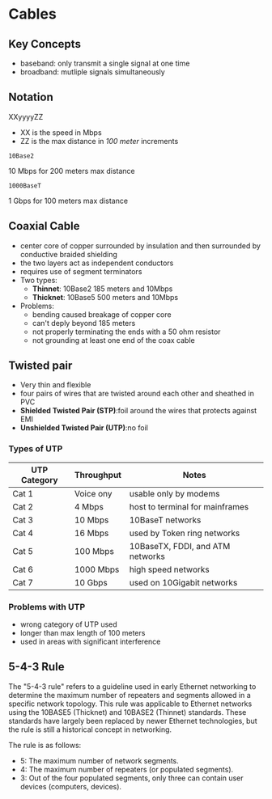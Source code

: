 # Cables

## Key Concepts
- baseband: only transmit a single signal at one time
- broadband: mutliple signals simultaneously

## Notation
XXyyyyZZ
- XX is the speed in Mbps
- ZZ is the max distance in _100 meter_ increments

```
10Base2
```
10 Mbps for 200 meters max distance

```
1000BaseT
```
1 Gbps for 100 meters max distance

## Coaxial Cable
- center core of copper surrounded by insulation and then surrounded by conductive braided shielding
- the two layers act as independent conductors
- requires use of segment terminators
- Two types:
  - **Thinnet**: 10Base2 185 meters and 10Mbps
  - **Thicknet**: 10Base5 500 meters and 10Mbps
- Problems:
  - bending caused breakage of copper core
  - can't deply beyond 185 meters
  - not properly terminating the ends with a 50 ohm resistor
  - not grounding at least one end of the coax cable
 
## Twisted pair
- Very thin and flexible
- four  pairs of wires that are twisted around each other and sheathed in PVC
- **Shielded Twisted Pair (STP)**:foil around the wires that protects against EMI
- **Unshielded Twisted Pair (UTP)**:no foil

### Types of UTP
| UTP Category | Throughput | Notes |
|----|----|----|
|Cat 1|Voice ony|usable only by modems |
|Cat 2|4 Mbps|host to terminal for mainframes |
|Cat 3|10 Mbps|10BaseT networks |
|Cat 4|16 Mbps |used by Token ring networks |
|Cat 5|100 Mbps |10BaseTX, FDDI, and ATM networks |
|Cat 6|1000 Mbps |high speed networks |
|Cat 7|10 Gbps |used on 10Gigabit networks |

### Problems with UTP
- wrong category of UTP used
- longer than max length of 100 meters
- used in areas with significant interference


## 5-4-3 Rule
The "5-4-3 rule" refers to a guideline used in early Ethernet networking to determine the maximum number 
of repeaters and segments allowed in a specific network topology. This rule was applicable to Ethernet 
networks using the 10BASE5 (Thicknet) and 10BASE2 (Thinnet) standards. These standards have largely 
been replaced by newer Ethernet technologies, but the rule is still a historical concept in networking.

The rule is as follows:

- 5: The maximum number of network segments.
- 4: The maximum number of repeaters (or populated segments).
- 3: Out of the four populated segments, only three can contain user devices (computers, devices).
